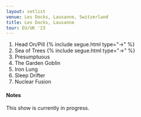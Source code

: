 ```yaml
---
layout: setlist
venue: Les Docks, Lausanne, Switzerland
title: Les Docks, Lausanne
tour: EU/UK '23
---
```


1. Head On/Pill
   {% include segue.html type="->" %}
2. Sea of Trees
   {% include segue.html type="->" %}
3. Presumptuous
4. The Garden Goblin
5. Iron Lung
6. Sleep Drifter
7. Nuclear Fusion

<!--snippet-->

#### Notes
This show is currently in progress.
